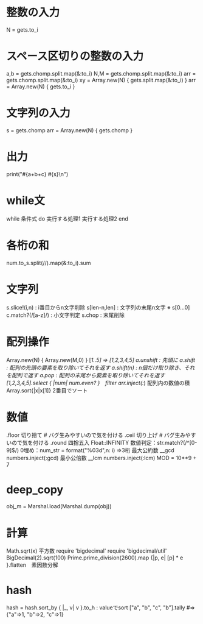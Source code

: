 # 整数の入力
N = gets.to_i
# スペース区切りの整数の入力
a,b = gets.chomp.split.map(&:to_i)
N,M = gets.chomp.split.map(&:to_i)
arr = gets.chomp.split.map(&:to_i)
xy = Array.new(N) { gets.split.map(&:to_i) }
arr = Array.new(N) { gets.to_i }
# 文字列の入力
s = gets.chomp
arr = Array.new(N) { gets.chomp }
# 出力
print("#{a+b+c} #{s}\n")
# while文
while 条件式 do
  実行する処理1
  実行する処理2
end
# 各桁の和
num.to_s.split(//).map(&:to_i).sum
# 文字列
s.slice!(i,n) : i番目からn文字削除
s[len-n,len] : 文字列の末尾n文字 ※ s[0...0]
c.match?(/[a-z]/) : 小文字判定
s.chop : 末尾削除
# 配列操作
Array.new(N) { Array.new(M,0) }
[*1..5] => [1,2,3,4,5]
a.unshift : 先頭に
a.shift : 配列の先頭の要素を取り除いてそれを返す
a.shift(n) : n個だけ取り除き、それを配列で返す
a.pop   : 配列の末尾から要素を取り除いてそれを返す
[1,2,3,4,5].select { |num| num.even? }　filter
arr.inject(:*) 配列内の数値の積
Array.sort{|x|x[1]} 2番目でソート
# 数値
.floor 切り捨て # バグ生みやすいので気を付ける
.ceil  切り上げ # バグ生みやすいので気を付ける
.round 四捨五入
Float::INFINITY
数値判定：str.match?(/^[0-9]$/)
0埋め：num_str = format("%03<n>d",n: i) =>3桁
最大公約数 __gcd
numbers.inject(:gcd)
最小公倍数 __lcm
numbers.inject(:lcm)
MOD = 10**9 + 7
# deep_copy
obj_m = Marshal.load(Marshal.dump(obj))
# 計算
Math.sqrt(x) 平方数
require 'bigdecimal'
require 'bigdecimal/util'
BigDecimal(2).sqrt(100)
Prime.prime_division(2600).map {|p, e| [p] * e }.flatten　素因数分解
# hash
hash = hash.sort_by { |_, v| v }.to_h : valueでsort
["a", "b", "c", "b"].tally  #=> {"a"=>1, "b"=>2, "c"=>1}